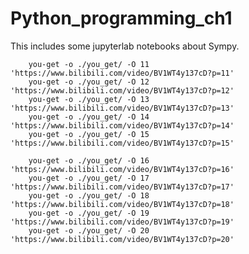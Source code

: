 # Python_programming_ch1

This includes some jupyterlab notebooks about Sympy.

        you-get -o ./you_get/ -O 11 'https://www.bilibili.com/video/BV1WT4y137cD?p=11'
        you-get -o ./you_get/ -O 12 'https://www.bilibili.com/video/BV1WT4y137cD?p=12'
        you-get -o ./you_get/ -O 13 'https://www.bilibili.com/video/BV1WT4y137cD?p=13'
        you-get -o ./you_get/ -O 14 'https://www.bilibili.com/video/BV1WT4y137cD?p=14'
        you-get -o ./you_get/ -O 15 'https://www.bilibili.com/video/BV1WT4y137cD?p=15'
        
        you-get -o ./you_get/ -O 16 'https://www.bilibili.com/video/BV1WT4y137cD?p=16'
        you-get -o ./you_get/ -O 17 'https://www.bilibili.com/video/BV1WT4y137cD?p=17'
        you-get -o ./you_get/ -O 18 'https://www.bilibili.com/video/BV1WT4y137cD?p=18'
        you-get -o ./you_get/ -O 19 'https://www.bilibili.com/video/BV1WT4y137cD?p=19'
        you-get -o ./you_get/ -O 20 'https://www.bilibili.com/video/BV1WT4y137cD?p=20'
